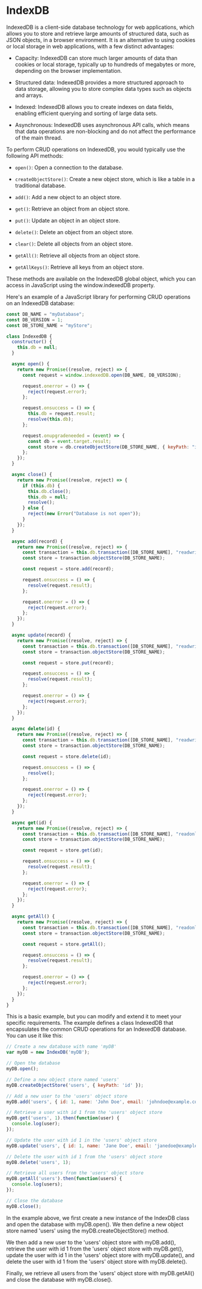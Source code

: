 IndexDB
====
IndexedDB is a client-side database technology for web applications, which allows you to store and retrieve large amounts of structured data, such as JSON objects, in a browser environment. It is an alternative to using cookies or local storage in web applications, with a few distinct advantages:

- Capacity: IndexedDB can store much larger amounts of data than cookies or local storage, typically up to hundreds of megabytes or more, depending on the browser implementation.

- Structured data: IndexedDB provides a more structured approach to data storage, allowing you to store complex data types such as objects and arrays.

- Indexed: IndexedDB allows you to create indexes on data fields, enabling efficient querying and sorting of large data sets.

- Asynchronous: IndexedDB uses asynchronous API calls, which means that data operations are non-blocking and do not affect the performance of the main thread.

To perform CRUD operations on IndexedDB, you would typically use the following API methods:

- `open()`: Open a connection to the database.

- `createObjectStore()`: Create a new object store, which is like a table in a traditional database.

- `add()`: Add a new object to an object store.

- `get()`: Retrieve an object from an object store.

- `put()`: Update an object in an object store.

- `delete()`: Delete an object from an object store.

- `clear()`: Delete all objects from an object store.

- `getAll()`: Retrieve all objects from an object store.

- `getAllKeys()`: Retrieve all keys from an object store.

These methods are available on the IndexedDB global object, which you can access in JavaScript using the window.indexedDB property.

Here's an example of a JavaScript library for performing CRUD operations on an IndexedDB database:

```js
const DB_NAME = "myDatabase";
const DB_VERSION = 1;
const DB_STORE_NAME = "myStore";

class IndexedDB {
  constructor() {
    this.db = null;
  }

  async open() {
    return new Promise((resolve, reject) => {
      const request = window.indexedDB.open(DB_NAME, DB_VERSION);

      request.onerror = () => {
        reject(request.error);
      };

      request.onsuccess = () => {
        this.db = request.result;
        resolve(this.db);
      };

      request.onupgradeneeded = (event) => {
        const db = event.target.result;
        const store = db.createObjectStore(DB_STORE_NAME, { keyPath: "id", autoIncrement: true });
      };
    });
  }

  async close() {
    return new Promise((resolve, reject) => {
      if (this.db) {
        this.db.close();
        this.db = null;
        resolve();
      } else {
        reject(new Error("Database is not open"));
      }
    });
  }

  async add(record) {
    return new Promise((resolve, reject) => {
      const transaction = this.db.transaction([DB_STORE_NAME], "readwrite");
      const store = transaction.objectStore(DB_STORE_NAME);

      const request = store.add(record);

      request.onsuccess = () => {
        resolve(request.result);
      };

      request.onerror = () => {
        reject(request.error);
      };
    });
  }

  async update(record) {
    return new Promise((resolve, reject) => {
      const transaction = this.db.transaction([DB_STORE_NAME], "readwrite");
      const store = transaction.objectStore(DB_STORE_NAME);

      const request = store.put(record);

      request.onsuccess = () => {
        resolve(request.result);
      };

      request.onerror = () => {
        reject(request.error);
      };
    });
  }

  async delete(id) {
    return new Promise((resolve, reject) => {
      const transaction = this.db.transaction([DB_STORE_NAME], "readwrite");
      const store = transaction.objectStore(DB_STORE_NAME);

      const request = store.delete(id);

      request.onsuccess = () => {
        resolve();
      };

      request.onerror = () => {
        reject(request.error);
      };
    });
  }

  async get(id) {
    return new Promise((resolve, reject) => {
      const transaction = this.db.transaction([DB_STORE_NAME], "readonly");
      const store = transaction.objectStore(DB_STORE_NAME);

      const request = store.get(id);

      request.onsuccess = () => {
        resolve(request.result);
      };

      request.onerror = () => {
        reject(request.error);
      };
    });
  }

  async getAll() {
    return new Promise((resolve, reject) => {
      const transaction = this.db.transaction([DB_STORE_NAME], "readonly");
      const store = transaction.objectStore(DB_STORE_NAME);

      const request = store.getAll();

      request.onsuccess = () => {
        resolve(request.result);
      };

      request.onerror = () => {
        reject(request.error);
      };
    });
  }
}


```
This is a basic example, but you can modify and extend it to meet your specific requirements. The example defines a class IndexedDB that encapsulates the common CRUD operations for an IndexedDB database. You can use it like this:


```js
// Create a new database with name 'myDB'
var myDB = new IndexDB('myDB');

// Open the database
myDB.open();

// Define a new object store named 'users'
myDB.createObjectStore('users', { keyPath: 'id' });

// Add a new user to the 'users' object store
myDB.add('users', { id: 1, name: 'John Doe', email: 'johndoe@example.com' });

// Retrieve a user with id 1 from the 'users' object store
myDB.get('users', 1).then(function(user) {
  console.log(user);
});

// Update the user with id 1 in the 'users' object store
myDB.update('users', { id: 1, name: 'Jane Doe', email: 'janedoe@example.com' });

// Delete the user with id 1 from the 'users' object store
myDB.delete('users', 1);

// Retrieve all users from the 'users' object store
myDB.getAll('users').then(function(users) {
  console.log(users);
});

// Close the database
myDB.close();

```
In the example above, we first create a new instance of the IndexDB class and open the database with myDB.open(). We then define a new object store named 'users' using the myDB.createObjectStore() method.

We then add a new user to the 'users' object store with myDB.add(), retrieve the user with id 1 from the 'users' object store with myDB.get(), update the user with id 1 in the 'users' object store with myDB.update(), and delete the user with id 1 from the 'users' object store with myDB.delete().

Finally, we retrieve all users from the 'users' object store with myDB.getAll() and close the database with myDB.close().

